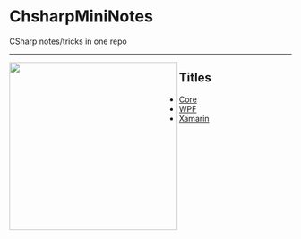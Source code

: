 # ChsharpMiniNotes
CSharp notes/tricks in one repo

---  

<img src="https://user-images.githubusercontent.com/68808212/202441071-0fea46c6-0db9-49c3-93fc-82cd898e5aad.png" width="300" height="300" align="left">


## Titles
* [Core](https://github.com/REFUPANKER/ChsharpMiniNotes/tree/C%23/Core/WebScrape)
* [WPF](https://github.com/REFUPANKER/ChsharpMiniNotes/tree/C%23/WPF)
* [Xamarin](https://github.com/REFUPANKER/ChsharpMiniNotes/tree/C%23/Xamarin)

